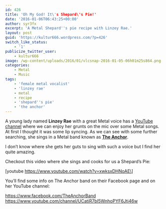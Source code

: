 ```yaml
---
id: 426
title: 'Oh My God! It\'s Shepard\'s Pie!'
date: '2016-01-06T06:43:25+00:00'
author: syr3fx
excerpt: 'A Metal Shepard''s pie recipe with Linzey Rae.'
layout: post
guid: 'https://kultur666.wordpress.com/?p=426'
switch_like_status:
    - '1'
publicize_twitter_user:
    - kultur666
image: /wp-content/uploads/2016/01/vlcsnap-2016-01-05-06h01m25s864.png
categories:
    - Metal
    - Music
tags:
    - 'female metal vocalist'
    - 'linzey rae'
    - metal
    - recipe
    - 'shepard''s pie'
    - 'the anchor'
---
```


A young lady named **Linzey Rae** with a great Metal voice has a [YouTube channel](https://www.youtube.com/channel/UCatiR7bl5WnhoPYF6Jtj46w) where we can enjoy her grunts on the mic over some Metal songs. At first I thought it was some lip syncing. As we can see with some further searching, she sings in a Metal band known as **[The Anchor](https://www.facebook.com/TheAnchorBand)**.

I don’t know where she gets her guts to sing with such a voice but I find her quite amazing.

Checkout this video where she sings and cooks for us a Shepard’s Pie:

\[youtube https://www.youtube.com/watch?v=xwksxDHNoAE\]

You’ll find some info on The Anchor band on their Facebook page and on her YouTube channel:

<https://www.facebook.com/TheAnchorBand>
<https://www.youtube.com/channel/UCatiR7bl5WnhoPYF6Jtj46w>